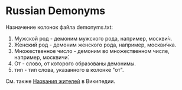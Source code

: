 # Russian Demonyms

Назначение колонок файла demonyms.txt:

1. Мужской род - демоним мужского рода, например, москви́ч.
2. Женский род - демоним женского рода, например, москви́чка.
3. Множественное число - демоним во множественном числе, например, москвичи́.
4. От - слово, от которого образованы демонимы.
5. тип - тип слова, указанного в колонке "от".

См. также [Названия жителей](https://w.wiki/4WyZ) в Википедии.
